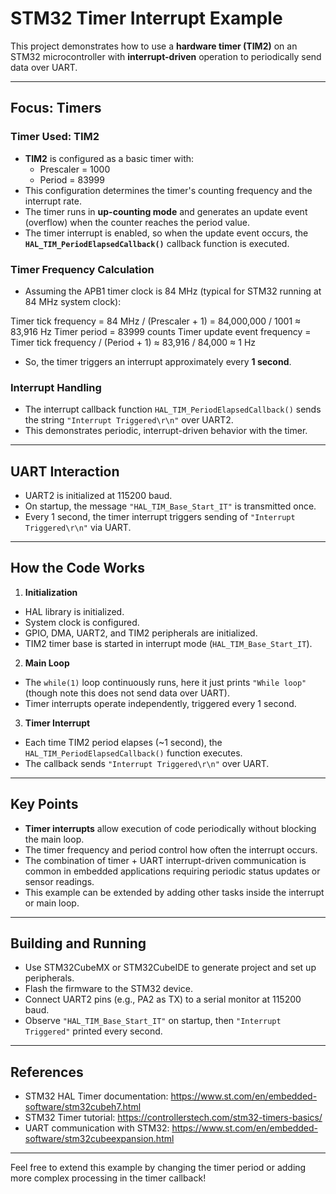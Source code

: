 # STM32 Timer Interrupt Example

This project demonstrates how to use a **hardware timer (TIM2)** on an STM32 microcontroller with **interrupt-driven** operation to periodically send data over UART.

---

## Focus: Timers

### Timer Used: TIM2

- **TIM2** is configured as a basic timer with:
  - Prescaler = 1000
  - Period = 83999
- This configuration determines the timer's counting frequency and the interrupt rate.
- The timer runs in **up-counting mode** and generates an update event (overflow) when the counter reaches the period value.
- The timer interrupt is enabled, so when the update event occurs, the **`HAL_TIM_PeriodElapsedCallback()`** callback function is executed.

### Timer Frequency Calculation

- Assuming the APB1 timer clock is 84 MHz (typical for STM32 running at 84 MHz system clock):
  
Timer tick frequency = 84 MHz / (Prescaler + 1) = 84,000,000 / 1001 ≈ 83,916 Hz
Timer period = 83999 counts
Timer update event frequency = Timer tick frequency / (Period + 1)
≈ 83,916 / 84,000 ≈ 1 Hz

- So, the timer triggers an interrupt approximately every **1 second**.

### Interrupt Handling

- The interrupt callback function `HAL_TIM_PeriodElapsedCallback()` sends the string `"Interrupt Triggered\r\n"` over UART2.
- This demonstrates periodic, interrupt-driven behavior with the timer.

---

## UART Interaction

- UART2 is initialized at 115200 baud.
- On startup, the message `"HAL_TIM_Base_Start_IT"` is transmitted once.
- Every 1 second, the timer interrupt triggers sending of `"Interrupt Triggered\r\n"` via UART.

---

## How the Code Works

1. **Initialization**
 - HAL library is initialized.
 - System clock is configured.
 - GPIO, DMA, UART2, and TIM2 peripherals are initialized.
 - TIM2 timer base is started in interrupt mode (`HAL_TIM_Base_Start_IT`).

2. **Main Loop**
 - The `while(1)` loop continuously runs, here it just prints `"While loop"` (though note this does not send data over UART).
 - Timer interrupts operate independently, triggered every 1 second.

3. **Timer Interrupt**
 - Each time TIM2 period elapses (~1 second), the `HAL_TIM_PeriodElapsedCallback()` function executes.
 - The callback sends `"Interrupt Triggered\r\n"` over UART.

---

## Key Points

- **Timer interrupts** allow execution of code periodically without blocking the main loop.
- The timer frequency and period control how often the interrupt occurs.
- The combination of timer + UART interrupt-driven communication is common in embedded applications requiring periodic status updates or sensor readings.
- This example can be extended by adding other tasks inside the interrupt or main loop.

---

## Building and Running

- Use STM32CubeMX or STM32CubeIDE to generate project and set up peripherals.
- Flash the firmware to the STM32 device.
- Connect UART2 pins (e.g., PA2 as TX) to a serial monitor at 115200 baud.
- Observe `"HAL_TIM_Base_Start_IT"` on startup, then `"Interrupt Triggered"` printed every second.

---

## References

- STM32 HAL Timer documentation: https://www.st.com/en/embedded-software/stm32cubeh7.html
- STM32 Timer tutorial: https://controllerstech.com/stm32-timers-basics/
- UART communication with STM32: https://www.st.com/en/embedded-software/stm32cubeexpansion.html

---

Feel free to extend this example by changing the timer period or adding more complex processing in the timer callback!

